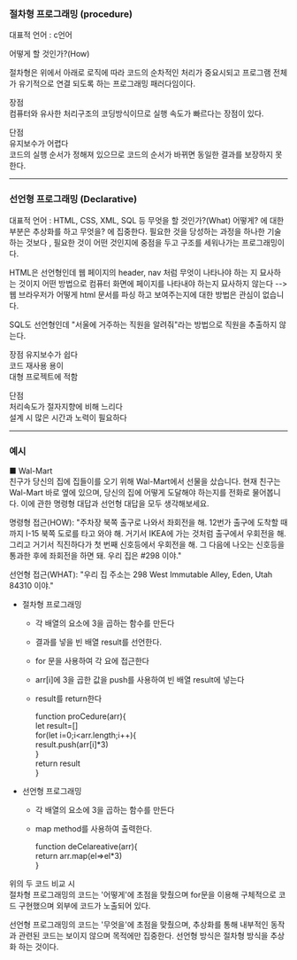 ### 절차형 프로그래밍 (procedure)

대표적 언어 : c언어

어떻게 할 것인가?(How)

절차형은 위에서 아래로 로직에 따라 코드의 순차적인 처리가 중요시되고 프로그램 전체가 유기적으로 연결 되도록 하는 프로그래밍 패러다임이다.

장점  
컴퓨터와 유사한 처리구조의 코딩방식이므로 실행 속도가 빠르다는 장점이 있다.

단점  
유지보수가 어렵다  
코드의 실행 순서가 정해져 있으므로 코드의 순서가 바뀌면 동일한 결과를 보장하지 못한다.

<hr/>

### 선언형 프로그래밍 (Declarative)

대표적 언어 : HTML, CSS, XML, SQL 등
무엇을 할 것인가?(What)
어떻게? 에 대한 부분은 추상화를 하고 무엇을? 에 집중한다.
필요한 것을 당성하는 과정을 하나한 기술하는 것보다 , 필요한 것이 어떤 것인지에 중점을 두고 구조를 세워나가는 프로그래밍이다.

HTML은 선언형인데 웹 페이지의 header, nav 처럼 무엇이 나타나야 하는 지 묘사하는 것이지 어떤 방법으로 컴퓨터 화면에 페이지를 나타내야 하는지 묘사하지 않는다
--> 웹 브라우저가 어떻게 html 문서를 파싱 하고 보여주는지에 대한 방법은 관심이 없습니다.

SQL도 선언형인데 "서울에 거주하는 직원을 알려줘"라는 방법으로 직원을 추출하지 않는다.

장점
유지보수가 쉽다  
코드 재사용 용이  
대형 프로젝트에 적함

단점  
처리속도가 절자지향에 비해 느리다  
설계 시 많은 시간과 노력이 필요하다

<hr/>

### 예시

■ Wal-Mart  
친구가 당신의 집에 집들이를 오기 위해 Wal-Mart에서 선물을 샀습니다.
현재 친구는 Wal-Mart 바로 옆에 있으며, 당신의 집에 어떻게 도달해야 하는지를 전화로 물어봅니다.
이에 관한 명령형 대답과 선언형 대답을 모두 생각해보세요.

명령형 접근(HOW): "주차장 북쪽 출구로 나와서 좌회전을 해. 12번가 출구에 도착할 때까지
I-15 북쪽 도로를 타고 와야 해. 거기서 IKEA에 가는 것처럼 출구에서 우회전을 해. 그리고 거기서
직진하다가 첫 번째 신호등에서 우회전을 해. 그 다음에 나오는 신호등을 통과한 후에 좌회전을 하면 돼.
우리 집은 #298 이야."

선언형 접근(WHAT): "우리 집 주소는 298 West Immutable Alley, Eden, Utah 84310 이야."

- 절차형 프로그래밍

  - 각 배열의 요소에 3을 곱하는 함수를 만든다
  - 결과를 넣을 빈 배열 result를 선언한다.
  - for 문을 사용하여 각 요에 접근한다
  - arr[i]에 3을 곱한 값을 push를 사용하여 빈 배열 result에 넣는다
  - result를 return한다

    function proCedure(arr){  
     let result=[]  
     for(let i=0;i<arr.length;i++){  
     result.push(arr[i]\*3)  
     }  
     return result  
    }

- 선언형 프로그래밍

  - 각 배열의 요소에 3을 곱하는 함수를 만든다
  - map method를 사용하여 출력한다.

    function deCelareative(arr){  
    return arr.map(el=>el\*3)  
    }

위의 두 코드 비교 시  
절차형 프로그래밍의 코드는 '어떻게'에 초점을 맞췄으며 for문을 이용해 구체적으로 코드 구현했으며 외부에 코드가 노출되어 있다.

선언형 프로그래밍의 코드는 '무엇을'에 초점을 맞췄으며, 추상화를 통해 내부적인 동작과 관련된 코드는 보이지 않으며 목적에만 집중한다. 선언형 방식은 절차형 방식을 추상화 하는 것이다.
